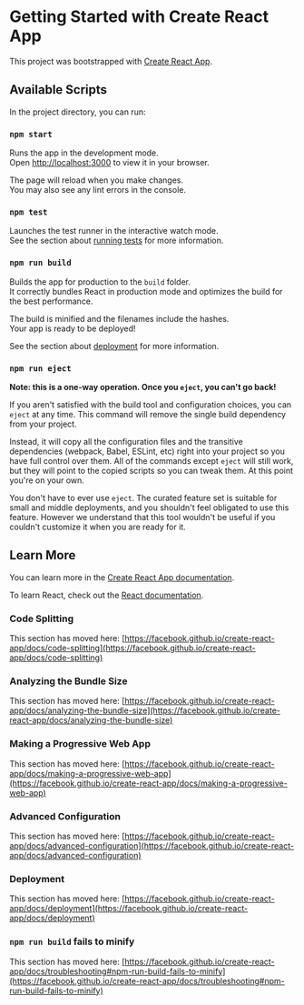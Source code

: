# Getting Started with Create React App

This project was bootstrapped with [Create React App](https://github.com/facebook/create-react-app).

## Available Scripts

In the project directory, you can run:

### `npm start`

Runs the app in the development mode.\
Open [http://localhost:3000](http://localhost:3000) to view it in your browser.

The page will reload when you make changes.\
You may also see any lint errors in the console.

### `npm test`

Launches the test runner in the interactive watch mode.\
See the section about [running tests](https://facebook.github.io/create-react-app/docs/running-tests) for more information.

### `npm run build`

Builds the app for production to the `build` folder.\
It correctly bundles React in production mode and optimizes the build for the best performance.

The build is minified and the filenames include the hashes.\
Your app is ready to be deployed!

See the section about [deployment](https://facebook.github.io/create-react-app/docs/deployment) for more information.

### `npm run eject`

**Note: this is a one-way operation. Once you `eject`, you can't go back!**

If you aren't satisfied with the build tool and configuration choices, you can `eject` at any time. This command will remove the single build dependency from your project.

Instead, it will copy all the configuration files and the transitive dependencies (webpack, Babel, ESLint, etc) right into your project so you have full control over them. All of the commands except `eject` will still work, but they will point to the copied scripts so you can tweak them. At this point you're on your own.

You don't have to ever use `eject`. The curated feature set is suitable for small and middle deployments, and you shouldn't feel obligated to use this feature. However we understand that this tool wouldn't be useful if you couldn't customize it when you are ready for it.

## Learn More

You can learn more in the [Create React App documentation](https://facebook.github.io/create-react-app/docs/getting-started).

To learn React, check out the [React documentation](https://reactjs.org/).

### Code Splitting

This section has moved here: [https://facebook.github.io/create-react-app/docs/code-splitting](https://facebook.github.io/create-react-app/docs/code-splitting)

### Analyzing the Bundle Size

This section has moved here: [https://facebook.github.io/create-react-app/docs/analyzing-the-bundle-size](https://facebook.github.io/create-react-app/docs/analyzing-the-bundle-size)

### Making a Progressive Web App

This section has moved here: [https://facebook.github.io/create-react-app/docs/making-a-progressive-web-app](https://facebook.github.io/create-react-app/docs/making-a-progressive-web-app)

### Advanced Configuration

This section has moved here: [https://facebook.github.io/create-react-app/docs/advanced-configuration](https://facebook.github.io/create-react-app/docs/advanced-configuration)

### Deployment

This section has moved here: [https://facebook.github.io/create-react-app/docs/deployment](https://facebook.github.io/create-react-app/docs/deployment)

### `npm run build` fails to minify

This section has moved here: [https://facebook.github.io/create-react-app/docs/troubleshooting#npm-run-build-fails-to-minify](https://facebook.github.io/create-react-app/docs/troubleshooting#npm-run-build-fails-to-minify)


<!-- <div id="project-container">
            <div id="project-header">PROJECTS</div>
            <div id="projects">
                <div id="project-row">
                    <div id="project-description">What I have worked on</div>
                    <div className="project-card">
                        <div className="project-card-image">
                            <img src={require('./images/project/probiotic-webdatabase.png')} />
                        </div>
                        <div className="project-card-title">
                            Probiotics Web Database
                        </div>
                        <div className="project-card-description">
                            The purpose of this database is to serve as a source of information for both healthcare professionals and public to search up information regarding products containing probiotics.
                        </div>
                    </div>
                    <div className="project-card">
                        <div className="project-card-image-progress">
                            <img src={require('./images/project/work-in-progress.png')}/>
                        </div>
                        <div className="project-card-title">
                            Work in progress
                        </div>
                        <div className="project-card-description">
                            To be updated...
                        </div>
                    </div>
                </div>
                <div id="project-row">
                    <div className="project-card">
                        <div className="project-card-image-progress">
                            <img src={require('./images/project/work-in-progress.png')}/>
                        </div>
                        <div className="project-card-title">
                            Work in progress
                        </div>
                        <div className="project-card-description">
                            To be updated...
                        </div>
                    </div>
                    <div className="project-card">
                        <div className="project-card-image-progress">
                            <img src={require('./images/project/work-in-progress.png')}/>
                        </div>
                        <div className="project-card-title">
                            Work in progress
                        </div>
                        <div className="project-card-description">
                            To be updated...
                        </div>
                    </div>
                    <div id="view-all-projects">View All Projects</div>
                </div>
            </div>
        </div> -->